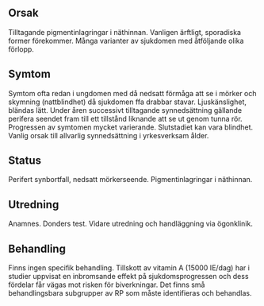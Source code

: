 ## Orsak

Tilltagande pigmentinlagringar i näthinnan. Vanligen ärftligt, sporadiska former förekommer. Många varianter av sjukdomen med åtföljande olika förlopp.

## Symtom

Symtom ofta redan i ungdomen med då nedsatt förmåga att se i mörker och skymning (nattblindhet) då sjukdomen ffa drabbar stavar. Ljuskänslighet, bländas lätt. Under åren successivt tilltagande synnedsättning gällande perifera seendet fram till ett tillstånd liknande att se ut genom tunna rör. Progressen av symtomen mycket varierande. Slutstadiet kan vara blindhet. Vanlig orsak till allvarlig synnedsättning i yrkesverksam ålder.

## Status

Perifert synbortfall, nedsatt mörkerseende. Pigmentinlagringar i näthinnan.

## Utredning

Anamnes. Donders test. Vidare utredning och handläggning via ögonklinik.

## Behandling

Finns ingen specifik behandling. Tillskott av vitamin A (15000 IE/dag) har i studier uppvisat en inbromsande effekt på sjukdomsprogressen och dess fördelar får vägas mot risken för biverkningar. Det finns små behandlingsbara subgrupper av RP som måste identifieras och behandlas.

